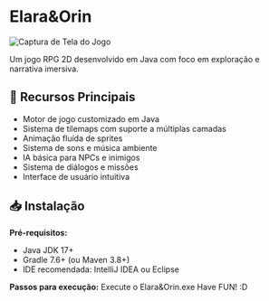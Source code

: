 # Elara&Orin

![Captura de Tela do Jogo](screenshots/game_screenshot.png) <!-- (Adicione depois) -->

Um jogo RPG 2D desenvolvido em Java com foco em exploração e narrativa imersiva.

## 🚀 Recursos Principais
- Motor de jogo customizado em Java
- Sistema de tilemaps com suporte a múltiplas camadas
- Animação fluída de sprites
- Sistema de sons e música ambiente
- IA básica para NPCs e inimigos
- Sistema de diálogos e missões
- Interface de usuário intuitiva

## 📥 Instalação

**Pré-requisitos:**
- Java JDK 17+
- Gradle 7.6+ (ou Maven 3.8+)
- IDE recomendada: IntelliJ IDEA ou Eclipse

**Passos para execução:**
Execute o Elara&Orin.exe
Have FUN! :D